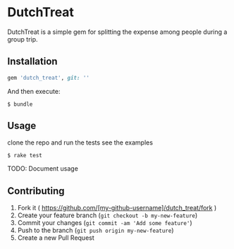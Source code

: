 # DutchTreat

DutchTreat is a simple gem for splitting the expense among people during a group trip.

## Installation

```ruby
gem 'dutch_treat', git: ''
```

And then execute:

    $ bundle

## Usage

clone the repo and run the tests see the examples

    $ rake test

TODO: Document usage

## Contributing

1. Fork it ( https://github.com/[my-github-username]/dutch_treat/fork )
2. Create your feature branch (`git checkout -b my-new-feature`)
3. Commit your changes (`git commit -am 'Add some feature'`)
4. Push to the branch (`git push origin my-new-feature`)
5. Create a new Pull Request
